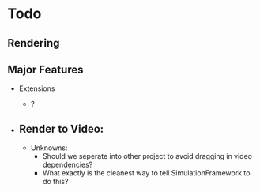 ﻿# Todo

## Rendering

## Major Features

- Extensions
  - ? 

- Render to Video:
  -  
  - Unknowns:
    - Should we seperate into other project to avoid dragging in video dependencies?
    - What exactly is the cleanest way to tell SimulationFramework to do this?